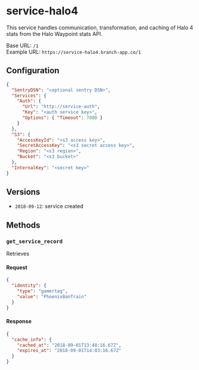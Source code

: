 # service-halo4

This service handles communication, transformation, and caching of Halo 4 stats from the Halo Waypoint stats API.

Base URL: `/1`  
Example URL: `https://service-halo4.branch-app.co/1`

## Configuration

``` json
{
  "SentryDSN": "<optional sentry DSN>",
  "Services": {
    "Auth": {
      "Url": "http://service-auth",
      "Key": "<auth service key>",
      "Options": { "Timeout": 7000 }
    }
  },
  "S3": {
    "AccessKeyId": "<s3 access key>",
    "SecretAccessKey": "<s3 secret access key>",
    "Region": "<s3 region>",
    "Bucket": "<s3 bucket>"
  },
  "InternalKey": "<secret key>"
}
```

## Versions

- `2018-09-12`: service created

## Methods

### `get_service_record`

Retrieves

#### Request
```json
{
  "identity": {
    "type": "gamertag",
    "value": "PhoenixBanTrain"
  }
}
```

#### Response
```json
{
  "cache_info": {
    "cached_at": "2018-09-01T13:48:16.67Z",
    "expires_at": "2018-09-01T14:03:16.67Z"
  }
}
```
